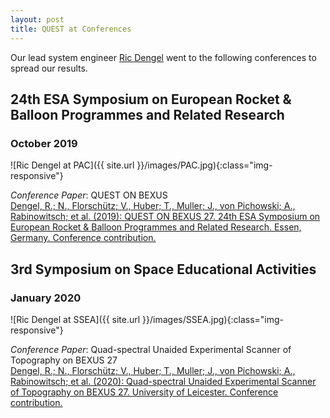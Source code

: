 ```yaml
---
layout: post
title: QUEST at Conferences
---
```


Our lead system engineer [Ric Dengel](https://www.linkedin.com/in/ric-dengel/) went to the following conferences to spread our results.

## 24th ESA Symposium on European Rocket & Balloon Programmes and Related Research

### October 2019

![Ric Dengel at PAC]({{ site.url }}/images/PAC.jpg){:class="img-responsive"}

*Conference Paper*: QUEST ON BEXUS\
[Dengel, R.; N., Florschütz; V., Huber; T., Muller; J., von Pichowski; A., Rabinowitsch; et al. (2019): QUEST ON BEXUS 27. 24th ESA Symposium on European Rocket & Balloon Programmes and Related Research. Essen, Germany. Conference contribution.](https://www.researchgate.net/publication/337784585_QUEST_ON_BEXUS_27)

## 3rd Symposium on Space Educational Activities

### January 2020

![Ric Dengel at SSEA]({{ site.url }}/images/SSEA.jpg){:class="img-responsive"}

*Conference Paper*: Quad-spectral Unaided Experimental Scanner of Topography on BEXUS 27\
[Dengel, R.; N., Florschütz; V., Huber; T., Muller; J., von Pichowski; A., Rabinowitsch; et al. (2020): Quad-spectral Unaided Experimental Scanner of Topography on BEXUS 27. University of Leicester. Conference contribution.](https://hdl.handle.net/2381/12609308.v1)
